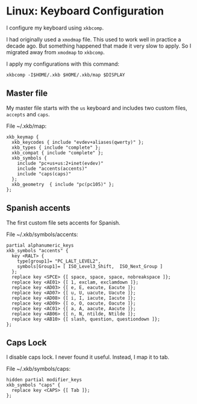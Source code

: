 # Linux: Keyboard Configuration

I configure my keyboard using `xkbcomp`.

I had originally used a `xmodmap` file.
This used to work well in practice a decade ago.
But something happened that made it very slow to apply.
So I migrated away from `xmodmap` to `xkbcomp`.

I apply my configurations with this command:

    xkbcomp -I$HOME/.xkb $HOME/.xkb/map $DISPLAY

## Master file

My master file starts with the `us` keyboard and includes two custom files,
`accepts` and `caps`.

File ~/.xkb/map:

    xkb_keymap {
      xkb_keycodes { include "evdev+aliases(qwerty)" };
      xkb_types { include "complete" };
      xkb_compat { include "complete" };
      xkb_symbols {
        include "pc+us+us:2+inet(evdev)"
        include "accents(accents)"
        include "caps(caps)"
      };
      xkb_geometry  { include "pc(pc105)" };
    };

## Spanish accents

The first custom file sets accents for Spanish.

File ~/.xkb/symbols/accents:

    partial alphanumeric_keys
    xkb_symbols "accents" {
      key <RALT> {
        type[group1]= "PC_LALT_LEVEL2",
        symbols[Group1]= [ ISO_Level3_Shift,  ISO_Next_Group ]
      };
      replace key <SPCE> {[ space, space, space, nobreakspace ]};
      replace key <AE01> {[ 1, exclam, exclamdown ]};
      replace key <AD03> {[ e, E, eacute, Eacute ]};
      replace key <AD07> {[ u, U, uacute, Uacute ]};
      replace key <AD08> {[ i, I, iacute, Iacute ]};
      replace key <AD09> {[ o, O, oacute, Oacute ]};
      replace key <AC01> {[ a, A, aacute, Aacute ]};
      replace key <AB06> {[ n, N, ntilde, Ntilde ]};
      replace key <AB10> {[ slash, question, questiondown ]};
    };

## Caps Lock

I disable caps lock. I never found it useful. Instead, I map it to tab.

File ~/.xkb/symbols/caps:

    hidden partial modifier_keys
    xkb_symbols "caps" {
      replace key <CAPS> {[ Tab ]};
    };

